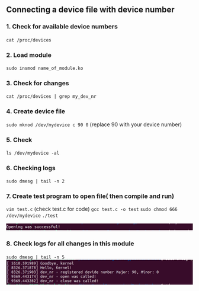 ## Connecting a device file with device number

### 1. Check for available device numbers
`cat /proc/devices`

### 2. Load module
`sudo insmod name_of_module.ko`

### 3. Check for changes
`cat /proc/devices | grep my_dev_nr`

### 4. Create device file
`sudo mknod /dev/mydevice c 90 0` (replace 90 with your device number)

### 5. Check
`ls /dev/mydevice -al`

### 6. Checking logs
`sudo dmesg | tail -n 2`

### 7. Create test program to open file( then compile and run)
`vim test.c` (check test.c for code)
`gcc test.c -o test`
`sudo chmod 666 /dev/mydevice`
`./test`

![success](../Images/success.png)

### 8. Check logs for all changes in this module
`sudo dmesg | tail -n 5`
![final](../Images/logs2.png)
